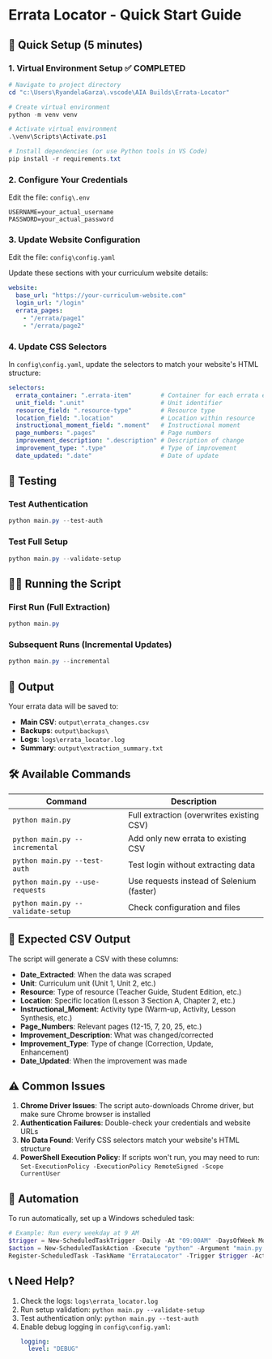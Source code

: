 # Errata Locator - Quick Start Guide

## 🚀 Quick Setup (5 minutes)

### 1. **Virtual Environment Setup** ✅ COMPLETED
```powershell
# Navigate to project directory
cd "c:\Users\RyandelaGarza\.vscode\AIA Builds\Errata-Locator"

# Create virtual environment
python -m venv venv

# Activate virtual environment
.\venv\Scripts\Activate.ps1

# Install dependencies (or use Python tools in VS Code)
pip install -r requirements.txt
```

### 2. **Configure Your Credentials**
Edit the file: `config\.env`
```env
USERNAME=your_actual_username
PASSWORD=your_actual_password
```

### 3. **Update Website Configuration**
Edit the file: `config\config.yaml`

Update these sections with your curriculum website details:
```yaml
website:
  base_url: "https://your-curriculum-website.com"
  login_url: "/login"
  errata_pages:
    - "/errata/page1"
    - "/errata/page2"
```

### 4. **Update CSS Selectors**
In `config\config.yaml`, update the selectors to match your website's HTML structure:
```yaml
selectors:
  errata_container: ".errata-item"        # Container for each errata entry
  unit_field: ".unit"                     # Unit identifier
  resource_field: ".resource-type"        # Resource type
  location_field: ".location"             # Location within resource
  instructional_moment_field: ".moment"   # Instructional moment
  page_numbers: ".pages"                  # Page numbers
  improvement_description: ".description" # Description of change
  improvement_type: ".type"               # Type of improvement
  date_updated: ".date"                   # Date of update
```

## 🧪 Testing

### Test Authentication
```powershell
python main.py --test-auth
```

### Test Full Setup
```powershell
python main.py --validate-setup
```

## 🏃‍♂️ Running the Script

### First Run (Full Extraction)
```powershell
python main.py
```

### Subsequent Runs (Incremental Updates)
```powershell
python main.py --incremental
```

## 📁 Output

Your errata data will be saved to:
- **Main CSV**: `output\errata_changes.csv`
- **Backups**: `output\backups\`
- **Logs**: `logs\errata_locator.log`
- **Summary**: `output\extraction_summary.txt`

## 🛠️ Available Commands

| Command | Description |
|---------|-------------|
| `python main.py` | Full extraction (overwrites existing CSV) |
| `python main.py --incremental` | Add only new errata to existing CSV |
| `python main.py --test-auth` | Test login without extracting data |
| `python main.py --use-requests` | Use requests instead of Selenium (faster) |
| `python main.py --validate-setup` | Check configuration and files |

## 🎯 Expected CSV Output

The script will generate a CSV with these columns:
- **Date_Extracted**: When the data was scraped
- **Unit**: Curriculum unit (Unit 1, Unit 2, etc.)
- **Resource**: Type of resource (Teacher Guide, Student Edition, etc.)
- **Location**: Specific location (Lesson 3 Section A, Chapter 2, etc.)
- **Instructional_Moment**: Activity type (Warm-up, Activity, Lesson Synthesis, etc.)
- **Page_Numbers**: Relevant pages (12-15, 7, 20, 25, etc.)
- **Improvement_Description**: What was changed/corrected
- **Improvement_Type**: Type of change (Correction, Update, Enhancement)
- **Date_Updated**: When the improvement was made

## ⚠️ Common Issues

1. **Chrome Driver Issues**: The script auto-downloads Chrome driver, but make sure Chrome browser is installed
2. **Authentication Failures**: Double-check your credentials and website URLs
3. **No Data Found**: Verify CSS selectors match your website's HTML structure
4. **PowerShell Execution Policy**: If scripts won't run, you may need to run: `Set-ExecutionPolicy -ExecutionPolicy RemoteSigned -Scope CurrentUser`

## 🔄 Automation

To run automatically, set up a Windows scheduled task:
```powershell
# Example: Run every weekday at 9 AM
$trigger = New-ScheduledTaskTrigger -Daily -At "09:00AM" -DaysOfWeek Monday,Tuesday,Wednesday,Thursday,Friday
$action = New-ScheduledTaskAction -Execute "python" -Argument "main.py --incremental" -WorkingDirectory "c:\Users\RyandelaGarza\.vscode\AIA Builds\Errata-Locator"
Register-ScheduledTask -TaskName "ErrataLocator" -Trigger $trigger -Action $action
```

## 📞 Need Help?

1. Check the logs: `logs\errata_locator.log`
2. Run setup validation: `python main.py --validate-setup`
3. Test authentication only: `python main.py --test-auth`
4. Enable debug logging in `config\config.yaml`:
   ```yaml
   logging:
     level: "DEBUG"
   ```
